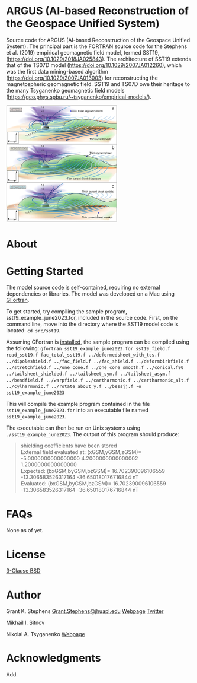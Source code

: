 # ARGUS (AI-based Reconstruction of the Geospace Unified System)
Source code for ARGUS (AI-based Reconstruction of the Geospace Unified System). The principal part is the FORTRAN source code for the Stephens et al. (2019) empirical geomagnetic field model, termed SST19, (https://doi.org/10.1029/2018JA025843). The architecture of SST19 extends that of the TS07D model (https://doi.org/10.1029/2007JA012260), which was the first data mining-based algorithm (https://doi.org/10.1029/2007JA013003) for reconstructing the magnetospheric geomagnetic field. SST19 and TS07D owe their heritage to the many Tsyganenko geomagnetic field models (https://geo.phys.spbu.ru/~tsyganenko/empirical-models/).

<img src="docs/substorm3d.jpeg" width="300">

# About

# Getting Started
The model source code is self-contained, requiring no external dependencies or libraries. The model was developed on a Mac using [GFortran](https://gcc.gnu.org/wiki/GFortran).

To get started, try compiling the sample program, sst19_example_june2023.for, included in the source code. First, on the command line, move into the directory where the SST19 model code is located: `cd src/sst19`.

Assuming GFortran is [installed](https://gcc.gnu.org/wiki/GFortranBinaries), the sample program can be compiled using the following: 
`gfortran sst19_example_june2023.for sst19_field.f read_sst19.f fac_total_sst19.f ../deformedsheet_with_tcs.f ../dipoleshield.f ../fac_field.f ../fac_shield.f ../deformbirkfield.f ../stretchfield.f ../one_cone.f ../one_cone_smooth.f ../conical.f90 ../tailsheet_shielded.f ../tailsheet_sym.f ../tailsheet_asym.f ../bendfield.f ../warpfield.f ../cartharmonic.f ../cartharmonic_alt.f ../cylharmonic.f ../rotate_about_y.f ../bessjj.f -o sst19_example_june2023`

This will compile the example program contained in the file `sst19_example_june2023.for` into an executable file named `sst19_example_june2023`.

The executable can then be run on Unix systems using `./sst19_example_june2023`. The output of this program should produce:

>    shielding coefficients have been stored\
  External field evaluated at: (xGSM,yGSM,zGSM)=  -5.0000000000000000        4.2000000000000002        1.2000000000000000     \
  Expected:  (bxGSM,byGSM,bzGSM)=   16.702390096106559       -13.306583526317164       -36.650180176716844       nT\
  Evaluated: (bxGSM,byGSM,bzGSM)=   16.702390096106559       -13.306583526317164       -36.650180176716844       nT

# FAQs
None as of yet.

# License
[3-Clause BSD](LICENSE)

# Author
Grant K. Stephens
Grant.Stephens@jhuapl.edu
[Webpage](https://civspace.jhuapl.edu/people/grant-stephens)
[Twitter](https://twitter.com/GrantKStephens)

Mikhail I. Sitnov

Nikolai A. Tsyganenko
[Webpage](https://geo.phys.spbu.ru/~tsyganenko/empirical-models/)

# Acknowledgments
Add.

